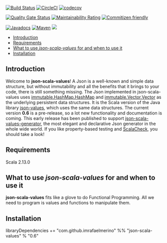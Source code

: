 [![Build Status](https://travis-ci.org/imrafaelmerino/json-scala-values.svg?branch=master)](https://travis-ci.org/imrafaelmerino/json-scala-values)
[![CircleCI](https://circleci.com/gh/imrafaelmerino/json-scala-values/tree/master.svg)](https://circleci.com/gh/imrafaelmerino/json-scala-values/tree/master)
[![codecov](https://codecov.io/gh/imrafaelmerino/json-scala-values/branch/master/graph/badge.svg)](https://codecov.io/gh/imrafaelmerino/json-scala-values)

[![Quality Gate Status](https://sonarcloud.io/api/project_badges/measure?project=imrafaelmerino_json-scala-values&metric=alert_status)](https://sonarcloud.io/dashboard?id=imrafaelmerino_json-scala-values)
[![Maintainability Rating](https://sonarcloud.io/api/project_badges/measure?project=imrafaelmerino_json-scala-values&metric=sqale_rating)](https://sonarcloud.io/dashboard?id=imrafaelmerino_json-scala-values)
[![Commitizen friendly](https://img.shields.io/badge/commitizen-friendly-brightgreen.svg)](http://commitizen.github.io/cz-cli/)

[![Javadocs](https://www.javadoc.io/badge/com.github.imrafaelmerino/json-scala-values_2.13.svg)](https://www.javadoc.io/doc/com.github.imrafaelmerino/json-scala-values_2.13)
[![Maven](https://img.shields.io/maven-central/v/com.github.imrafaelmerino/json-scala-values_2.13/0.6)](https://search.maven.org/artifact/com.github.imrafaelmerino/json-scala-values_2.13/0.6/jar)
[![](https://jitpack.io/v/imrafaelmerino/json-scala-values.svg)](https://jitpack.io/#imrafaelmerino/json-scala-values)

- [Introduction](#introduction)
- [Requirements](#requirements)
- [What to use _json-scala-values_ for and when to use it](#whatfor)
- [Installation](#installation)

## <a name="introduction"><a/> Introduction
Welcome to **json-scala-values**! A Json is a well-known and simple data structure, but without immutability and all the benefits 
that it brings to your code, there is still something missing. 
The Json implemented in json-scala-values uses [immutable.HashMap.HashMap](https://www.scala-lang.org/api/2.13.1/scala/collection/immutable/HashMap.html) and 
[immutable.Vector.Vector](https://www.scala-lang.org/api/2.13.1/scala/collection/immutable/Vector.html) as the underlying persistent data structures. 
It is the Scala version of the Java library [json-values](https://github.com/imrafaelmerino/json-values), which uses the 
same data structures. The current version **0.6** is a pre-release, so a lot new functionality and documentation
is coming. This early release has been published to support [json-scala-values-generator](https://github.com/imrafaelmerino/json-scala-values-generator), 
the most elegant and declarative Json generator in the whole wide world. If you like property-based testing and [ScalaCheck](https://www.scalacheck.org), 
you should take a look!

## <a name="requirements"><a/> Requirements
Scala 2.13.0

## <a name="whatfor"><a/> What to use _json-scala-values_ for and when to use it
**json-scala-values** fits like a glove to do Functional Programming. All we need to program is values and functions to manipulate them.

## <a name="installation"><a/> Installation
libraryDependencies += "com.github.imrafaelmerino" %% "json-scala-values" % "0.6"




